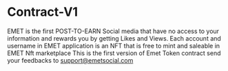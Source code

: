# Contract-V1
EMET is the first POST-TO-EARN Social media that have no access to your information and rewards you by getting Likes and Views. Each account and username in EMET application is an NFT that is free to mint and saleable in EMET Nft marketplace
This is the first version of Emet Token contract
send your feedbacks to support@emetsocial.com
